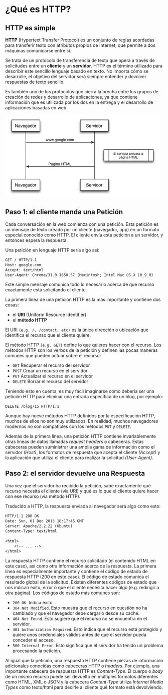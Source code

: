 # ¿Qué es HTTP?

## HTTP es simple

**HTTP** (Hypertext Transfer Protocol) es un conjunto de reglas acordadas para transferir texto con atributos propios de Internet, que permite a dos máquinas comunicarse entre sí.

Se trata de un protocolo de transferencia de texto que opera a través de solicitudes entre un **cliente** y un **servidor**.
HTTP es el término utilizado para describir este sencillo lenguaje basado en texto. No importa cómo se desarrolle, el objetivo del servidor será siempre entender y devolver respuestas de texto sencillo.

Es también uno de los protocolos que cierra la brecha entre los grupos de creación de redes y desarrollo de aplicaciones, ya que contiene información que es utilizada por los dos en la entrega y el desarrollo de aplicaciones basadas en web.

![Proceso de una petición web](imagenes/cap01/http.png)

## Paso 1: el cliente manda una Petición

Cada conversación en la web comienza con una petición. Esta petición es un mensaje de texto creado por un cliente (navegador, app) en un formato especial conocido como HTTP.
El cliente envía esta petición a un servidor, y entonces espera la respuesta.

Una petición en lenguaje HTTP sería algo así:

	GET / HTTP/1.1
	Host: google.com
	Accept: text/html
	User-Agent: Chrome/31.0.1650.57 (Macintosh; Intel Mac OS X 10_9_0)

Este simple mensaje comunica todo lo necesario acerca de qué recurso exactamente está solicitando el cliente.

La primera línea de una petición HTTP es la más importante y contiene dos cosas:

- el **URI** (Uniform Resource Identifier)
- el **método HTTP**

El URI `(e.g. /, /contact, etc)` es la única dirección o ubicación que identifica el recurso que el cliente quiere.

El método HTTP `(e.g. GET)` define lo que quieres hacer con el recurso. Los métodos HTTP son los verbos de la petición y definen las pocas maneras comunes que pueden actuar sobre el recurso:

- `GET` Recuperar el recurso del servidor
- `POST` Crear un recurso en el servidor
- `PUT` Actualizar el recurso en el servidor
- `DELETE` Borrar el recurso del servidor

Teniendo esto en cuenta, es muy fácil imaginarse cómo debería ser una petición HTTP para eliminar una entrada específica de un blog, por ejemplo:

	DELETE /blog/15 HTTP/1.1

Aunque hay nueve métodos HTTP definidos por la especificación HTTP, muchos de ellos no son muy utilizados. En realidad, muchos navegadores modernos no son compatibles con los métodos `PUT` y `DELETE`.

Además de la primera línea, una petición HTTP contiene invariablemente otras líneas de datos llamadas *request headers* o cabeceras.
Estas cabeceras pueden suministrar una amplia gama de información como el servidor *(Host)*, los formatos de respuesta que acepta el cliente *(Accept)* y la aplicación que utiliza el cliente para realizar la solicitud *(User-Agent)*.

## Paso 2: el servidor devuelve una Respuesta

Una vez que el servidor ha recibido la petición, sabe exactamente qué recurso necesita el cliente (via URI) y qué es lo que el cliente quiere hacer con ese recurso (via método HTTP).

Traducido a HTTP, la respuesta enviada al navegador será algo como esto:

	HTTP/1.1 200 OK
	Date: Sun, 01 Dec 2013 18:17:45 GMT
	Server: Apache/2.2.22 (Ubuntu)
	Content-Type: text/html

	<html>
  		<!-- ... -->
	</html>

La respuesta HTTP contiene el recurso solicitado (el contenido HTML en este caso), así como otra información acerca de la respuesta.
La primera línea es especialmente importante y contiene el código de estado de respuesta HTTP (200 en este caso).
El código de estado comunica el resultado global de la solicitud.
Existen diferentes códigos de estado que nos indican éxito, error o que el cliente necesita hacer algo (e.g. redirigir a otra página). Los códigos de estado más comunes son:

- `200 OK`. Indica éxito.
- `304 Not Modified`. Esto muestra que el recurso en cuestión no ha cambiado y que el navegador debe cargarlo desde su caché.
- `404 Not Found`. Esto sugiere que el recurso no se encuentra en el servidor.
- `401 Authorization Required`. Esto indica que el recurso está protegido y quiere unos credenciales válidos antes de que el servidor pueda conceder el acceso.
- `500 Internal Error`. Esto significa que el servidor ha tenido un problema procesando la petición.

Al igual que la petición, una respuesta HTTP contiene piezas de información adicionales conocidas como cabeceras HTTP o *headers*. Por ejemplo, una importante cabecera de respuesta HTTP es *Content-Type*. El cuerpo o *body* de un mismo recurso puede ser devuelto en múltiples formatos diferentes como HTML, XML o JSON y la cabecera *Content-Type* utiliza *Internet Media Types* como texto/html para decirle al cliente qué formato está devolviendo.
